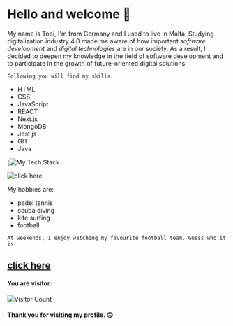 # Hello and welcome 🙌

My name is Tobi, I'm from Germany and I used to live in Malta. Studying digitalization industry 4.0 made me aware of how important _software development_ and _digital technologies_ are in our society. As a result, I decided to deepen my knowledge in the field of software development and to participate in the growth of future-oriented digital solutions.

`Following you will find my skills:`

- HTML
- CSS
- JavaScript
- REACT
- Next.js
- MongoDB
- Jest.js
- GIT
- Java

[![My Tech Stack](https://github-readme-tech-stack.vercel.app/api/cards?lineCount=1&line1=Typescript%2CTypescript%2C4e7dd1%3BREACT%2CREACT%2C09eef6%3BNEXT.JS%2CNEXT.JS%2C615656%3BMONGODB%2CMONGODB%2C98de6b%3BSPRING%2CSPRING%2C17e97a%3BJAVASCRIPT%2CJAVASCRIPT%2Cf9f203%3BDOCKER%2CDOCKER%2C05e6f7%3BJAVA%2CJAVA%2Cf78d06%3BSPRING%2CSPRING%2C17e97a%3BJAVASCRIPT%2CJAVASCRIPT%2Cf9f203%3BDOCKER%2CDOCKER%2C05e6f7%3BJAVA%2CJAVA%2Cf6a703%3B)

![click here](https://media.giphy.com/media/sITRGriEEEnL2/giphy.gif?cid=ecf05e47m5s7hxlzzxg8xx4se9bnadevxl0m6112qi4xda7k&rid=giphy.gif&ct=g)


My hobbies are:

- padel tennis 
- scuba diving
- kite surfing
- football

`At weekends, I enjoy watching my favourite football team. Guess who it is:`

## [click here](https://media.giphy.com/media/VGbGAxgDHpk0kWuNso/giphy.gif?cid=ecf05e47oky1h1jr9pv0w9cdyyx7i5zmmpma9nnvnn1l9ko5&rid=giphy.gif&ct=g)



#### You are visitor: 
![Visitor Count](https://profile-counter.glitch.me/{sirtobiwan}/count.svg)

#### Thank you for visiting my profile. 🙃
